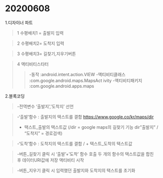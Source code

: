 # 20200608
1.디자이너 파트
> 1 수평배치1 = 출발지 입력

>2 수평배치2=  도착지 입력

>3 수평배치3= 길찾기,지우기버튼

>4 액티비티스타터
>>-동작
>>:android.intent.action.VIEW
>>-액티비티클래스
>>:com.google.android.maps.MapsAct
>>ivity 
>>-액티비티패키지
>>:com.google.android.apps.maps

2.블록코딩
> -전역변수 ‘출발지’,’도착지’ 선언

>-‘출발’함수 : 출발지의 택스트를 결합
>https://www.google.co/kr/maps/dir
>+ 택스트_출발의 택스트값
>(/dir = google maps의 길찾기 기능
> dir”출발지” / “도착지” = 경로검색)

>-‘도착’함수 : 도착지의 택스트를 결합
>/ + 택스트_도착의 택스트값

>-버튼_길찾기 클릭 시
>‘출발’+’도착’ 함수 호출
>두 개의 함수의 택스트값을 합친 후
>데이터URI값에 저장
>액티비티 시작

>-버튼_지우기  클릭 시
>입력했던 출발지와 도착지의 택스트를
>초기화

